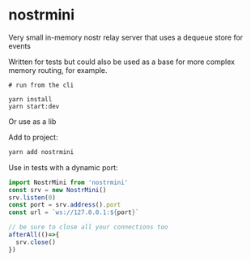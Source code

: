 # nostrmini

Very small in-memory nostr relay server that uses a dequeue store for events

Written for tests but could also be used as a base for more complex memory routing, for example.

```
# run from the cli

yarn install
yarn start:dev

```


Or use as a lib

Add to project:

```bash
yarn add nostrmini

```

Use in tests with a dynamic port:

```ts
import NostrMini from 'nostrmini'
const srv = new NostrMini()
srv.listen(0)
const port = srv.address().port
const url = `ws://127.0.0.1:${port}`

// be sure to close all your connections too
afterAll(()=>{
  srv.close()
})

```

